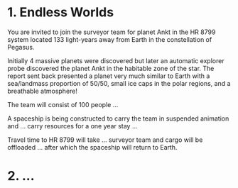 # 1. Endless Worlds
You are invited to join the surveyor team for planet Ankt in the HR 8799 system located 133 light-years away from Earth in the constellation of Pegasus.

Initially 4 massive planets were discovered but later an automatic explorer probe discovered the planet Ankt in the habitable zone of the star.
The report sent back presented a planet very much similar to Earth with a sea/landmass proportion of 50/50, small ice caps in the polar regions, and a breathable atmosphere!

The team will consist of 100 people ...

A spaceship is being constructed to carry the team in suspended animation and ... carry resources for a one year stay ...

Travel time to HR 8799 will take ... surveyor team and cargo will be offloaded ... after which the spaceship will return to Earth.
# 2. ...
